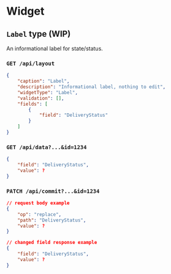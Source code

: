 # Widget

## `Label` type (WIP)

An informational label for state/status.

### `GET /api/layout`

```json
{
    "caption": "Label",
    "description": "Informational label, nothing to edit",
    "widgetType": "Label",
    "validation": [],
    "fields": [
        {
            "field": "DeliveryStatus"
        }
    ]
}
```

### `GET /api/data?...&id=1234`

```json
{
    "field": "DeliveryStatus",
    "value": ?
}
```

### `PATCH /api/commit?...&id=1234`

```json
// request body example
{
    "op": "replace",
    "path": "DeliveryStatus",
    "value": ?
}
```
```json
// changed field response example
{
    "field": "DeliveryStatus",
    "value": ?
}
```
